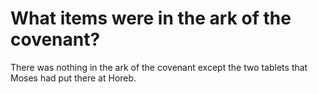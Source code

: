 # What items were in the ark of the covenant?

There was nothing in the ark of the covenant except the two tablets that Moses had put there at Horeb. 